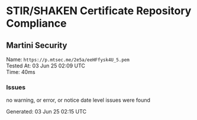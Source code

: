 # STIR/SHAKEN Certificate Repository Compliance

## Martini Security

Name: `https://p.mtsec.me/2e5a/eeHFfysk4U_5.pem`\
Tested At: 03 Jun 25 02:09 UTC\
Time: 40ms

### Issues

no warning, or error, or notice date level issues were found

Generated: 03 Jun 25 02:15 UTC